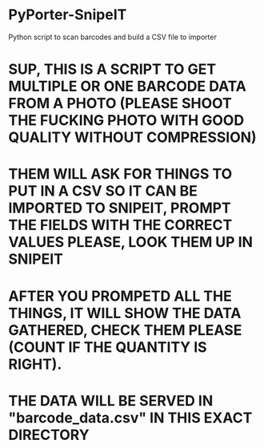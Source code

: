 # PyPorter-SnipeIT
Python script to scan barcodes and build a CSV file to importer

# SUP, THIS IS A SCRIPT TO GET MULTIPLE OR ONE BARCODE DATA FROM A PHOTO (PLEASE SHOOT THE FUCKING PHOTO WITH GOOD QUALITY WITHOUT COMPRESSION)
# THEM WILL ASK FOR THINGS TO PUT IN A CSV SO IT CAN BE IMPORTED TO SNIPEIT, PROMPT THE FIELDS WITH THE CORRECT VALUES PLEASE, LOOK THEM UP IN SNIPEIT
# AFTER YOU PROMPETD ALL THE THINGS, IT WILL SHOW THE DATA GATHERED, CHECK THEM PLEASE (COUNT IF THE QUANTITY IS RIGHT).
# THE DATA WILL BE SERVED IN "barcode_data.csv" IN THIS EXACT DIRECTORY
